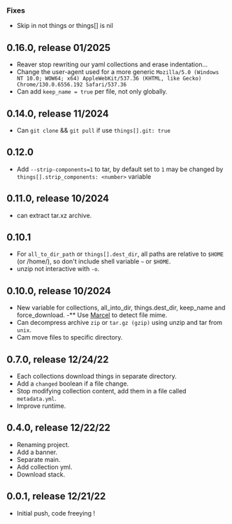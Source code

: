 ### Fixes
+ Skip in not things or things[] is nil

## 0.16.0, release 01/2025
+ Reaver stop rewriting our yaml collections and erase indentation...
+ Change the user-agent used for a more generic `Mozilla/5.0 (Windows NT 10.0; WOW64; x64) AppleWebKit/537.36 (KHTML, like Gecko) Chrome/130.0.6556.192 Safari/537.36`
+ Can add `keep_name = true` per file, not only globally.

## 0.14.0, release 11/2024
- Can `git clone` && `git pull` if use `things[].git: true`

## 0.12.0
- Add `--strip-components=1` to tar, by default set to `1` may be changed by
  `things[].strip_components: <number>` variable

## 0.11.0, release 10/2024
- can extract tar.xz archive.

## 0.10.1
- For `all_to_dir_path` or `things[].dest_dir`, all paths are relative to `$HOME` (or
  /home/<name>), so don't include shell variable `~` or `$HOME`.
- unzip not interactive with `-o`.

## 0.10.0, release 10/2024
- New variable for collections, all_into_dir, things.dest_dir, keep_name and
  force_download.
-** Use [Marcel](https://github.com/rails/marcel) to detect file mime.
- Can decompress archive `zip` or `tar.gz (gzip)` using unzip and tar from `unix`.
- Cam move files to specific directory.

## 0.7.0, release 12/24/22

* Each collections download things in separate directory.
* Add a `changed` boolean if a file change.
* Stop modifying collection content, add them in a file called `metadata.yml`.
* Improve runtime.

## 0.4.0, release 12/22/22

* Renaming project.
* Add a banner.
* Separate main.
* Add collection yml.
* Download stack.

## 0.0.1, release 12/21/22
* Initial push, code freeying !

